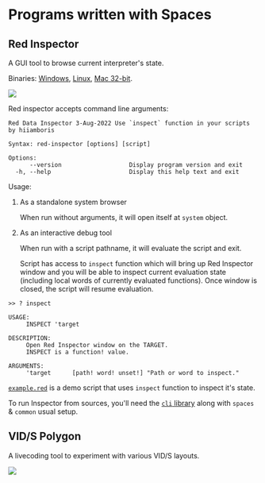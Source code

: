 # Programs written with Spaces

## Red Inspector

A GUI tool to browse current interpreter's state.

Binaries: [Windows](red-inspector.exe), [Linux](red-inspector), [Mac 32-bit](red-inspector-mac). 

![](https://codeberg.org/hiiamboris/media/raw/branch/master/spaces/demo-red-inspector.gif)

Red inspector accepts command line arguments:
```
Red Data Inspector 3-Aug-2022 Use `inspect` function in your scripts by hiiamboris

Syntax: red-inspector [options] [script]

Options:
      --version                   Display program version and exit
  -h, --help                      Display this help text and exit
```

Usage:

1. As a standalone system browser

   When run without arguments, it will open itself at `system` object.

2. As an interactive debug tool

   When run with a script pathname, it will evaluate the script and exit.
   
   Script has access to `inspect` function which will bring up Red Inspector window and you will be able to inspect current evaluation state (including local words of currently evaluated functions). Once window is closed, the script will resume evaluation. 

```
>> ? inspect

USAGE:
     INSPECT 'target

DESCRIPTION:
     Open Red Inspector window on the TARGET.
     INSPECT is a function! value.

ARGUMENTS:
     'target      [path! word! unset!] "Path or word to inspect."
```
[`example.red`](example.red) is a demo script that uses `inspect` function to inspect it's state.

To run Inspector from sources, you'll need the [`cli` library](https://gitlab.com/hiiamboris/red-cli/) along with `spaces` & `common` usual setup.

## VID/S Polygon

A livecoding tool to experiment with various VID/S layouts.

![](https://codeberg.org/hiiamboris/media/raw/branch/master/spaces/vids-polygon.gif)
